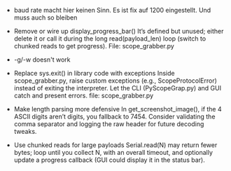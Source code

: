 - baud rate macht hier keinen Sinn. Es ist fix auf 1200 eingestellt. Und muss auch so bleiben
- Remove or wire up display_progress_bar() It’s defined but unused; either delete it or call it during the long read(payload_len) loop (switch to chunked reads to get progress). File: scope_grabber.py
- -g/-w doesn't work

- Replace sys.exit() in library code with exceptions Inside scope_grabber.py, raise custom exceptions (e.g., ScopeProtocolError) instead of exiting the interpreter. Let the CLI (PyScopeGrap.py) and GUI catch and present errors. file: scope_grabber.py
- Make length parsing more defensive In get_screenshot_image(), if the 4 ASCII digits aren’t digits, you fallback to 7454. Consider validating the comma separator and logging the raw header for future decoding tweaks. 
- Use chunked reads for large payloads Serial.read(N) may return fewer bytes; loop until you collect N, with an overall timeout, and optionally update a progress callback (GUI could display it in the status bar).  




